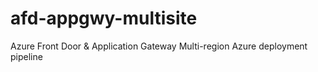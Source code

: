 # afd-appgwy-multisite
Azure Front Door &amp; Application Gateway Multi-region Azure deployment pipeline
